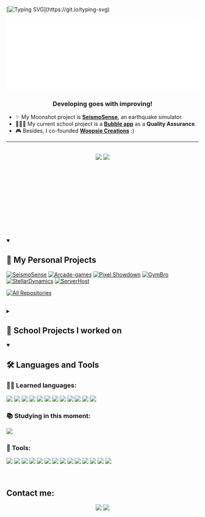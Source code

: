 [![Typing SVG](https://readme-typing-svg.herokuapp.com/?color=FF3670&size=35&center=true&vCenter=true&width=1000&lines=Hello+World!;Welcome+to+my+GitHub+profile!;I+am+Enzo+Guillouche;A+Software+Engineering+Student.)](https://git.io/typing-svg)

![Enzo Intro](https://github.com/EnzoGuillouche/EnzoGuillouche/raw/main/Enzo.svg)

<h3 align="center"> Developing goes with improving! </h3>

- :sparkles: My Moonshot project is [**SeismoSense**](https://github.com/EnzoGuillouche/SeismoSense), an earthquake simulator.
- 👩🏽‍🚀 My current school project is a [**Bubble app**](https://github.com/algosup/2024-2025-project-5-bubble-intermarche-team-6) as a **Quality Assurance**.
- 🎮 Besides, I co-founded [**Woopsie Creations**](https://github.com/Woopsie-Creations) :)

<hr>
<br>  

<div align="center" style="margin-bottom:200px">
 <img src="https://github-readme-stats.vercel.app/api?username=EnzoGuillouche&show_icons=true&theme=tokyonight">
 <img src="https://github-readme-stats.vercel.app/api/top-langs/?username=EnzoGuillouche&layout=pie&theme=tokyonight">
</div>


<details open> 
  <summary><h2>📕 My Personal Projects</h2></summary>

  <p align="left">
    <a href="https://github.com/EnzoGuillouche/SeismoSense"><img width="278" src="https://denvercoder1-github-readme-stats.vercel.app/api/pin/?username=EnzoGuillouche&repo=SeismoSense&theme=radical&bg_color=1F222E&title_color=F85D7F&hide_border=true&icon_color=F8D866&show_icons=false" alt="SeismoSense"></a>
    <a href="https://github.com/EnzoGuillouche/Arcade-games"><img width="278" src="https://denvercoder1-github-readme-stats.vercel.app/api/pin/?username=EnzoGuillouche&repo=Arcade-games&theme=radical&bg_color=1F222E&title_color=F85D7F&hide_border=true&icon_color=F8D866&show_icons=false" alt="Arcade-games"></a>
   <a href="https://github.com/EnzoGuillouche/PixelShowdown"><img width="278" src="https://denvercoder1-github-readme-stats.vercel.app/api/pin/?username=EnzoGuillouche&repo=PixelShowdown&theme=radical&bg_color=1F222E&title_color=F85D7F&hide_border=true&icon_color=F8D866&show_icons=false" alt="Pixel Showdown"></a>
   <a href="https://github.com/EnzoGuillouche/GymBro"><img width="278" src="https://denvercoder1-github-readme-stats.vercel.app/api/pin/?username=EnzoGuillouche&repo=GymBro&theme=radical&bg_color=1F222E&title_color=F85D7F&hide_border=true&icon_color=F8D866&show_icons=false" alt="GymBro"></a>
   <a href="https://github.com/EnzoGuillouche/StellarDynamics"><img width="278" src="https://denvercoder1-github-readme-stats.vercel.app/api/pin/?username=EnzoGuillouche&repo=StellarDynamics&theme=radical&bg_color=1F222E&title_color=F85D7F&hide_border=true&icon_color=F8D866&show_icons=false" alt="StellarDynamics"></a>
   <a href="https://github.com/EnzoGuillouche/ServerHost"><img width="278" src="https://denvercoder1-github-readme-stats.vercel.app/api/pin/?username=EnzoGuillouche&repo=ServerHost&theme=radical&bg_color=1F222E&title_color=F85D7F&hide_border=true&icon_color=F8D866&show_icons=false" alt="ServerHost"></a>
  </p>

  <a href="https://github.com/EnzoGuillouche?tab=repositories&sort=stargazers"><img alt="All Repositories" title="All Repositories" src="https://custom-icon-badges.demolab.com/badge/-Click%20Here%20For%20All%20My%20Repos-1F222E?style=for-the-badge&logoColor=aqua&logo=repo"/></a>
</details>

<br>

<details> 
  <summary><h2>📘 School Projects I worked on</h2></summary>

**2024-2025**
  <p align="left">
    <a href="https://github.com/algosup/2024-2025-project-5-bubble-intermarche-team-6"><img width="278" src="https://denvercoder1-github-readme-stats.vercel.app/api/pin/?username=algosup&repo=2024-2025-project-5-bubble-intermarche-team-6&theme=radical&bg_color=1F222E&title_color=F85D7F&hide_border=true&icon_color=F8D866&show_icons=false" alt="2024-2025-project-5-bubble-intermarche-team-6"></a>
    <a href="https://github.com/algosup/2024-2025-project-4-web-fpga-team-7"><img width="278" src="https://denvercoder1-github-readme-stats.vercel.app/api/pin/?username=algosup&repo=2024-2025-project-4-web-fpga-team-7&theme=radical&bg_color=1F222E&title_color=F85D7F&hide_border=true&icon_color=F8D866&show_icons=false" alt="2024-2025-project-4-web-fpga-team-7"></a>
    <a href="https://github.com/algosup/2024-2025-project-3-quickest-path-team-6"><img width="278" src="https://denvercoder1-github-readme-stats.vercel.app/api/pin/?username=algosup&repo=2024-2025-project-3-quickest-path-team-6&theme=radical&bg_color=1F222E&title_color=F85D7F&hide_border=true&icon_color=F8D866&show_icons=false" alt="2024-2025-project-3-quickest-path-team-6"></a>
    <a href="https://github.com/algosup/2024-2025-project-2-serious-game-team-6"><img width="278" src="https://denvercoder1-github-readme-stats.vercel.app/api/pin/?username=algosup&repo=2024-2025-project-2-serious-game-team-6&theme=radical&bg_color=1F222E&title_color=F85D7F&hide_border=true&icon_color=F8D866&show_icons=false" alt="2024-2025-project-2-serious-game-team-6"></a>
    <a href="https://github.com/algosup/2024-2025-project-1-fpga-team-6"><img width="278" src="https://denvercoder1-github-readme-stats.vercel.app/api/pin/?username=algosup&repo=2024-2025-project-1-fpga-team-6&theme=radical&bg_color=1F222E&title_color=F85D7F&hide_border=true&icon_color=F8D866&show_icons=false" alt="2024-2025-project-1-fpga-team-6"></a>
  </p>

**2023-2024**
 <p align="left">
   <a href="https://github.com/algosup/2023-2024-project-5-flutter-team-1"><img width="278" src="https://denvercoder1-github-readme-stats.vercel.app/api/pin/?username=algosup&repo=2023-2024-project-5-flutter-team-1&theme=radical&bg_color=1F222E&title_color=F85D7F&hide_border=true&icon_color=F8D866&show_icons=false" alt="2023-2024-project-5-flutter-team-1"></a>
    <a href="https://github.com/algosup/2023-2024-project-4-sportshield-team-2"><img width="278" src="https://denvercoder1-github-readme-stats.vercel.app/api/pin/?username=algosup&repo=2023-2024-project-4-sportshield-team-2&theme=radical&bg_color=1F222E&title_color=F85D7F&hide_border=true&icon_color=F8D866&show_icons=false" alt="2023-2024-project-4-sportshield-team-2"></a>
    <a href="https://github.com/algosup/2023-2024-project-3-virtual-processor-team-2"><img width="278" src="https://denvercoder1-github-readme-stats.vercel.app/api/pin/?username=algosup&repo=2023-2024-project-3-virtual-processor-team-2&theme=radical&bg_color=1F222E&title_color=F85D7F&hide_border=true&icon_color=F8D866&show_icons=false" alt="2023-2024-project-3-virtual-processor-team-2"></a>
    <a href="https://github.com/algosup/2023-2024-project-2-x86-retrogaming-team-7"><img width="278" src="https://denvercoder1-github-readme-stats.vercel.app/api/pin/?username=algosup&repo=2023-2024-project-2-x86-retrogaming-team-7&theme=radical&bg_color=1F222E&title_color=F85D7F&hide_border=true&icon_color=F8D866&show_icons=false" alt="2023-2024-project-2-x86-retrogaming-team-7"></a>
  </p>

</details>

<details open> 
  <summary><h2>🛠️ Languages and Tools</h2></summary>

<h3>👨‍💻 Learned languages:</h3>

<kbd><img src="https://img.icons8.com/?size=192&id=gVK745a4Vaur&format=png" height="40px"></kbd>
<kbd><img src="https://cdn.jsdelivr.net/gh/devicons/devicon@latest/icons/c/c-original.svg" height="40px"></kbd>
<kbd><img src="https://cdn.jsdelivr.net/gh/devicons/devicon@latest/icons/cplusplus/cplusplus-original.svg" height="40px"></kbd>
<kbd><img src="https://cdn.jsdelivr.net/gh/devicons/devicon@latest/icons/csharp/csharp-original.svg" height="40px"></kbd>
<kbd><img src="https://cdn.jsdelivr.net/gh/devicons/devicon@latest/icons/html5/html5-original-wordmark.svg" height="40px"></kbd>
<kbd><img src="https://cdn.jsdelivr.net/gh/devicons/devicon@latest/icons/css3/css3-original-wordmark.svg" height="40px"></kbd>
<kbd><img src="https://cdn.jsdelivr.net/gh/devicons/devicon@latest/icons/javascript/javascript-original.svg" height="40px"></kbd>
<kbd><img src="https://cdn.jsdelivr.net/gh/devicons/devicon@latest/icons/react/react-original-wordmark.svg" height="40px"></kbd>
<kbd><img src="https://cdn.jsdelivr.net/gh/devicons/devicon@latest/icons/typescript/typescript-original.svg" height="40px"></kbd>
<kbd><img src="https://cdn.jsdelivr.net/gh/devicons/devicon@latest/icons/vitejs/vitejs-original.svg" height="40px"></kbd>
<kbd><img src="https://cdn.jsdelivr.net/gh/devicons/devicon@latest/icons/python/python-original-wordmark.svg" height="40px"></kbd>
<kbd><img src="https://cdn.jsdelivr.net/gh/devicons/devicon@latest/icons/flutter/flutter-original.svg" height="40px"></kbd>

  <h3>📚 Studying in this moment:</h3>

<kbd><img src="https://cdn.jsdelivr.net/gh/devicons/devicon@latest/icons/raspberrypi/raspberrypi-original.svg" height="40px"></kbd>

  <h3>🧰 Tools:</h3>

<kbd><img src="https://cdn.jsdelivr.net/gh/devicons/devicon@latest/icons/git/git-original.svg" height="40px"></kbd>
<kbd><img src="https://cdn.jsdelivr.net/gh/devicons/devicon@latest/icons/github/github-original.svg" height="40px"></kbd>
<kbd><img src="https://cdn.jsdelivr.net/gh/devicons/devicon@latest/icons/figma/figma-original.svg" height="40px"></kbd>
<kbd><img src="https://cdn.jsdelivr.net/gh/devicons/devicon@latest/icons/canva/canva-original.svg" height="40px"></kbd>
<kbd><img src="https://cdn.jsdelivr.net/gh/devicons/devicon@latest/icons/stackoverflow/stackoverflow-original.svg" height="40px"></kbd>
<kbd><img src="https://cdn.jsdelivr.net/gh/devicons/devicon@latest/icons/trello/trello-original.svg" height="40px"></kbd>
<kbd><img src="https://cdn.jsdelivr.net/gh/devicons/devicon@latest/icons/windows8/windows8-original.svg" height="40px"></kbd>
<kbd><img src="https://cdn.jsdelivr.net/gh/devicons/devicon@latest/icons/apple/apple-original.svg" height="40px"></kbd>
<kbd><img src="https://cdn.jsdelivr.net/gh/devicons/devicon@latest/icons/apple/apple-original.svg" height="40px"></kbd>
<kbd><img src="https://cdn.jsdelivr.net/gh/devicons/devicon@latest/icons/vscode/vscode-original.svg" height="40px"></kbd>
<kbd><img src="https://cdn.jsdelivr.net/gh/devicons/devicon@latest/icons/msdos/msdos-original.svg" height="40px"></kbd>
<kbd><img src="https://cdn.jsdelivr.net/gh/devicons/devicon@latest/icons/androidstudio/androidstudio-original.svg" height="40px"></kbd>
<kbd><img src="https://cdn.jsdelivr.net/gh/devicons/devicon@latest/icons/arduino/arduino-original.svg" height="40px"></kbd>
<kbd><img src="https://cdn.jsdelivr.net/gh/devicons/devicon@latest/icons/unity/unity-original.svg" height="40px"></kbd>
</details>


<br>

## Contact me:
<div align="center">
    <a href = "mailto: enzoguillouche@gmail.com"><img loading="lazy" src="https://skillicons.dev/icons?i=gmail" target="_blank"></a>
    <a href="https://www.linkedin.com/in/enzoguillouche/" target="_blank"><img loading="lazy" src="https://skillicons.dev/icons?i=linkedin" target="_blank"></a>   
</div>
